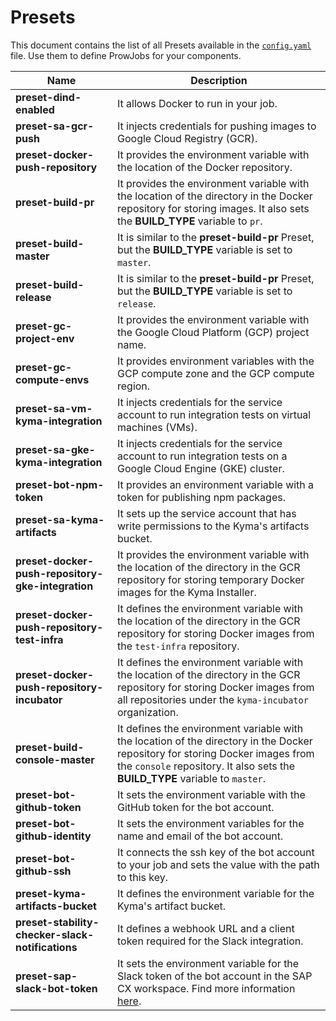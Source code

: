 # Presets

This document contains the list of all Presets available in the [`config.yaml`](../../prow/config.yaml) file. Use them to define ProwJobs for your components.

| Name                               | Description                                                                                                                                                     |
| ---------------------------------- | --------------------------------------------------------------------------------------------------------------------------------------------------------------- |
| **preset-dind-enabled**            | It allows Docker to run in your job.                                                                                                                        |
| **preset-sa-gcr-push**             | It injects credentials for pushing images to Google Cloud Registry (GCR).                                                                                             |
| **preset-docker-push-repository**  | It provides the environment variable with the location of the Docker repository.                                                                                 |
| **preset-build-pr**                | It provides the environment variable with the location of the directory in the Docker repository for storing images. It also sets the **BUILD_TYPE** variable to `pr`. |
| **preset-build-master**            | It is similar to the **preset-build-pr** Preset, but the **BUILD_TYPE** variable is set to `master`.                                                            |
| **preset-build-release**           | It is similar to the **preset-build-pr** Preset, but the **BUILD_TYPE** variable is set to `release`.                                                           |
| **preset-gc-project-env**          | It provides the environment variable with the Google Cloud Platform (GCP) project name.                                                                                              |
| **preset-gc-compute-envs**         | It provides environment variables with the GCP compute zone and the GCP compute region.                                                                   |
| **preset-sa-vm-kyma-integration**  | It injects credentials for the service account to run integration tests on virtual machines (VMs).                                                              |
| **preset-sa-gke-kyma-integration** | It injects credentials for the service account to run integration tests on a Google Cloud Engine (GKE) cluster.                                                 |
| **preset-bot-npm-token**           | It provides an environment variable with a token for publishing npm packages.
| **preset-sa-kyma-artifacts** | It sets up the service account that has write permissions to the Kyma's artifacts bucket.                     |
| **preset-docker-push-repository-gke-integration** | It provides the environment variable with the location of the directory in the GCR repository for storing temporary Docker images for the Kyma Installer.                     |
| **preset-docker-push-repository-test-infra** | It defines the environment variable with the location of the directory in the GCR repository for storing Docker images from the `test-infra` repository.                    |
| **preset-docker-push-repository-incubator** | It defines the environment variable with the location of the directory in the GCR repository for storing Docker images from all repositories under the `kyma-incubator` organization.                     |
| **preset-build-console-master** | It defines the environment variable with the location of the directory in the Docker repository for storing Docker images from the `console` repository. It also sets the **BUILD_TYPE** variable to `master`.                  |
| **preset-bot-github-token** | It sets the environment variable with the GitHub token for the bot account.                     |
| **preset-bot-github-identity** | It sets the environment variables for the name and email of the bot account.               |
| **preset-bot-github-ssh** | It connects the ssh key of the bot account to your job and sets the value with the path to this key.                    |
| **preset-kyma-artifacts-bucket** | It defines the environment variable for the Kyma's artifact bucket.                     |
| **preset-stability-checker-slack-notifications** | It defines a webhook URL and a client token required for the Slack integration.                 |
| **preset-sap-slack-bot-token** | It sets the environment variable for the Slack token of the bot account in the SAP CX workspace. Find more information [here](https://api.slack.com/docs/token-types#bot).|
